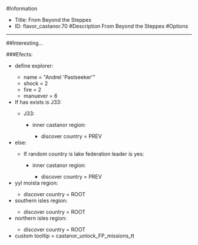 #Information
 - Title: From Beyond the Steppes
 - ID: flavor_castanor.70
#Description
From Beyond the Steppes
#Options

___
##Interesting...

###Efects:<ul><li>define explorer:</li><ul><li>name = "Andrel 'Pastseeker'"</li><li>shock = 2</li><li>fire = 2</li><li>manuever = 6</li></ul><li>If has exists is J33:</li><ul><li>J33:</li><ul><li>inner castanor region:</li><ul><li>discover country = PREV</li></ul></ul></ul><li>else:</li><ul><li>If random country is lake federation leader is yes:</li><ul><li>inner castanor region:</li><ul><li>discover country = PREV</li></ul></ul></ul><li>yyl moista region:</li><ul><li>discover country = ROOT</li></ul><li>southern isles region:</li><ul><li>discover country = ROOT</li></ul><li>northern isles region:</li><ul><li>discover country = ROOT</li></ul><li>custom tooltip = castanor_unlock_FP_missions_tt</li></ul>
